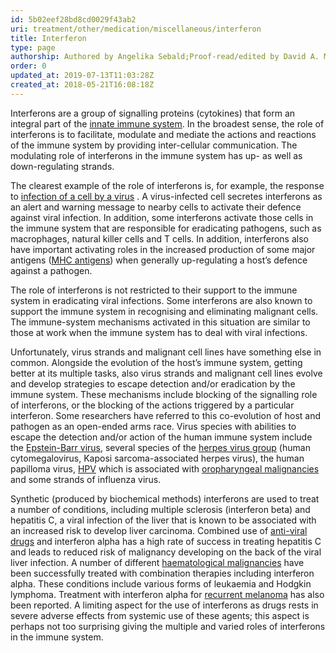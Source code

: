 ```yaml
---
id: 5b02eef28bd8cd0029f43ab2
uri: treatment/other/medication/miscellaneous/interferon
title: Interferon
type: page
authorship: Authored by Angelika Sebald;Proof-read/edited by David A. Mitchell
order: 0
updated_at: 2019-07-13T11:03:28Z
created_at: 2018-05-21T16:08:18Z
---
```


<p>Interferons are a group of signalling proteins (cytokines) that
    form an integral part of the <a href="/treatment/other/medication/inflammation/more-info">innate immune system</a>.
    In the broadest sense, the role of interferons is to facilitate,
    modulate and mediate the actions and reactions of the immune
    system by providing inter-cellular communication. The modulating
    role of interferons in the immune system has up- as well
    as down-regulating strands.</p>
<p>The clearest example of the role of interferons is, for example,
    the response to <a href="/treatment/other/medication/infection/more-info">infection of a cell by a virus</a>    . A virus-infected cell secretes interferons as an alert
    and warning message to nearby cells to activate their defence
    against viral infection. In addition, some interferons activate
    those cells in the immune system that are responsible for
    eradicating pathogens, such as macrophages, natural killer
    cells and T cells. In addition, interferons also have important
    activating roles in the increased production of some major
    antigens (<a href="/treatment/other/new-developments/immunotherapies/more-info">MHC antigens</a>)
    when generally up-regulating a host’s defence against a pathogen.</p>
<p>The role of interferons is not restricted to their support to
    the immune system in eradicating viral infections. Some interferons
    are also known to support the immune system in recognising
    and eliminating malignant cells. The immune-system mechanisms
    activated in this situation are similar to those at work
    when the immune system has to deal with viral infections.</p>
<p>Unfortunately, virus strands and malignant cell lines have something
    else in common. Alongside the evolution of the host’s immune
    system, getting better at its multiple tasks, also virus
    strands and malignant cell lines evolve and develop strategies
    to escape detection and/or eradication by the immune system.
    These mechanisms include blocking of the signalling role
    of interferons, or the blocking of the actions triggered
    by a particular interferon. Some researchers have referred
    to this co-evolution of host and pathogen as an open-ended
    arms race. Virus species with abilities to escape the detection
    and/or action of the human immune system include the <a href="/diagnosis/a-z/infection/more-info">Epstein-Barr virus</a>,
    several species of the <a href="/diagnosis/a-z/infection/more-info">herpes virus group</a>    (human cytomegalovirus, Kaposi sarcoma-associated herpes
    virus), the human papilloma virus, <a href="/diagnosis/a-z/cancer/mouth-cancer/detailed">HPV</a>    which is associated with <a href="/diagnosis/a-z/cancer/mouth-cancer/detailed">oropharyngeal malignancies</a>    and some strands of influenza virus.</p>
<p>Synthetic (produced by biochemical methods) interferons are used
    to treat a number of conditions, including multiple sclerosis
    (interferon beta) and hepatitis C, a viral infection of the
    liver that is known to be associated with an increased risk
    to develop liver carcinoma. Combined use of <a href="/treatment/other/medication/infection/detailed">anti-viral drugs</a>    and interferon alpha has a high rate of success in treating
    hepatitis C and leads to reduced risk of malignancy developing
    on the back of the viral liver infection. A number of different
    <a href="/diagnosis/a-z/tumour/blood-malignancy">haematological malignancies</a>    have been successfully treated with combination therapies
    including interferon alpha. These conditions include various
    forms of leukaemia and Hodgkin lymphoma. Treatment with interferon
    alpha for <a href="/diagnosis/a-z/cancer/facial-skin/more-info">recurrent melanoma</a>    has also been reported. A limiting aspect for the use of
    interferons as drugs rests in severe adverse effects from
    systemic use of these agents; this aspect is perhaps not
    too surprising giving the multiple and varied roles of interferons
    in the immune system.</p>
